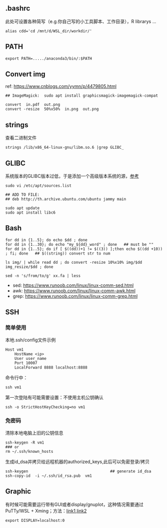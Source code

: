 


## .bashrc
此处可设置各种简写（e.g.你自己写的小工具脚本、工作目录），R librarys ...
```
alias cdd='cd /mnt/d/WSL_dir/workdir/'
```



## PATH
```
export PATH=...../anaconda3/bin/:$PATH
```


## Convert img
ref: https://www.cnblogs.com/yymn/p/4479805.html
```
## ImageMagick:  sudo apt install graphicsmagick-imagemagick-compat

convert  in.pdf  out.png
convert -resize  50%x50%  in.png  out.png
```

## strings
查看二进制文件
```
strings /lib/x86_64-linux-gnu/libm.so.6 |grep GLIBC_
```

## GLIBC
系统版本的GLIBC版本过低，于是添加一个高级版本系统的源，[参考](https://blog.csdn.net/huazhang_001/article/details/128828999)
```
sudo vi /etc/apt/sources.list

## ADD TO FILE:   
## deb http://th.archive.ubuntu.com/ubuntu jammy main

sudo apt update
sudo apt install libc6
```


## Bash
```
for dd in {1..5}; do echo $dd ; done
for dd in {1..30}; do echo "my_${dd}_word" ; done   ## must be ""
for dd in {1..5}; do if [ $((dd))+1 != $((3)) ];then echo $((dd +10)) ; fi; done   ## $((string)) convert str to num

ls img/ | while read dd ; do convert -resize 10%x10% img/$dd img_resize/$dd ; done

sed -n 's/from/to/g' xx.fa | less

```
* sed: https://www.runoob.com/linux/linux-comm-sed.html
* awk: https://www.runoob.com/linux/linux-comm-awk.html
* grep: https://www.runoob.com/linux/linux-comm-grep.html  



## SSH
### 简单使用
本地.ssh/config文件示例
```
Host vm1
    HostName <ip>
    User user_name
    Port 10007
    LocalForward 8888 localhost:8888
```
命令行中：
```
ssh vm1
```
第一次登陆有可能需要设置：不使用主机公钥确认
```
ssh -o StrictHostKeyChecking=no vm1
```
### 免密码
清除本地电脑上旧的公钥信息
```
ssh-keygen -R vm1
### or
rm ~/.ssh/known_hosts
```

生成id_dsa并拷贝给远程机器的authorized_keys,此后可以免密登录/拷贝
```
ssh-keygen                                    ## generate id_dsa
ssh-copy-id  -i ~/.ssh/id_rsa.pub  vm1
```


## Graphic
有时候可能需要运行带有GUI或者display/gnuplot，这种情况需要通过 PuTTy/WSL + Xming；方法：[link1](https://blog.csdn.net/Yinyaowei/article/details/108303562),[link2](https://blog.csdn.net/sihsd/article/details/124261374)

```
export DISPLAY=localhost:0
```




